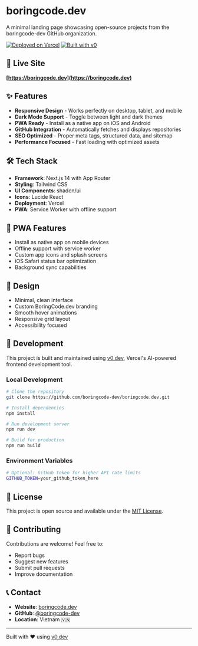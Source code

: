 # boringcode.dev

A minimal landing page showcasing open-source projects from the boringcode-dev GitHub organization.

[![Deployed on Vercel](https://img.shields.io/badge/Deployed%20on-Vercel-black?style=for-the-badge&logo=vercel)](https://boringcode.dev)
[![Built with v0](https://img.shields.io/badge/Built%20with-v0.dev-black?style=for-the-badge)](https://v0.dev)

## 🚀 Live Site

**[https://boringcode.dev](https://boringcode.dev)**

## ✨ Features

- **Responsive Design** - Works perfectly on desktop, tablet, and mobile
- **Dark Mode Support** - Toggle between light and dark themes
- **PWA Ready** - Install as a native app on iOS and Android
- **GitHub Integration** - Automatically fetches and displays repositories
- **SEO Optimized** - Proper meta tags, structured data, and sitemap
- **Performance Focused** - Fast loading with optimized assets

## 🛠️ Tech Stack

- **Framework**: Next.js 14 with App Router
- **Styling**: Tailwind CSS
- **UI Components**: shadcn/ui
- **Icons**: Lucide React
- **Deployment**: Vercel
- **PWA**: Service Worker with offline support

## 📱 PWA Features

- Install as native app on mobile devices
- Offline support with service worker
- Custom app icons and splash screens
- iOS Safari status bar optimization
- Background sync capabilities

## 🎨 Design

- Minimal, clean interface
- Custom BoringCode.dev branding
- Smooth hover animations
- Responsive grid layout
- Accessibility focused

## 🔧 Development

This project is built and maintained using [v0.dev](https://v0.dev), Vercel's AI-powered frontend development tool.

### Local Development

```bash
# Clone the repository
git clone https://github.com/boringcode-dev/boringcode.dev.git

# Install dependencies
npm install

# Run development server
npm run dev

# Build for production
npm run build
```

### Environment Variables

```bash
# Optional: GitHub token for higher API rate limits
GITHUB_TOKEN=your_github_token_here
```

## 📄 License

This project is open source and available under the [MIT License](LICENSE).

## 🤝 Contributing

Contributions are welcome! Feel free to:

- Report bugs
- Suggest new features
- Submit pull requests
- Improve documentation

## 📞 Contact

- **Website**: [boringcode.dev](https://boringcode.dev)
- **GitHub**: [@boringcode-dev](https://github.com/boringcode-dev)
- **Location**: Vietnam 🇻🇳

---

Built with ❤️ using [v0.dev](https://v0.dev)
